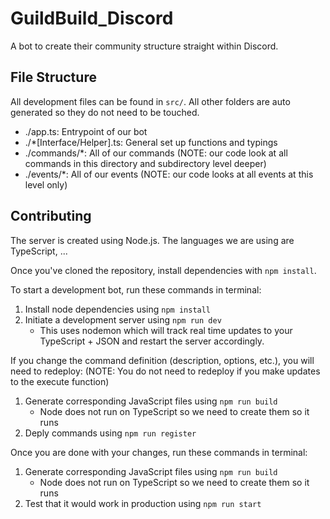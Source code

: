 # GuildBuild_Discord
A bot to create their community structure straight within Discord.

## File Structure
All development files can be found in `src/`. All other folders are auto generated so they do not need to be touched.

- ./app.ts: Entrypoint of our bot
- ./*[Interface/Helper].ts: General set up functions and typings
- ./commands/*: All of our commands (NOTE: our code look at all commands in this directory and subdirectory level deeper)
- ./events/*: All of our events (NOTE: our code looks at all events at this level only)

## Contributing
The server is created using Node.js.
The languages we are using are TypeScript, ...

Once you've cloned the repository, install dependencies with `npm install`.

To start a development bot, run these commands in terminal:
1. Install node dependencies using `npm install`
2. Initiate a development server using `npm run dev`
   - This uses nodemon which will track real time updates to your TypeScript + JSON and restart the server accordingly. 

If you change the command definition (description, options, etc.), you will need to redeploy:
(NOTE: You do not need to redeploy if you make updates to the execute function)
1. Generate corresponding JavaScript files using `npm run build`
   - Node does not run on TypeScript so we need to create them so it runs
2. Deply commands using `npm run register`

Once you are done with your changes, run these commands in terminal:
1. Generate corresponding JavaScript files using `npm run build`
   - Node does not run on TypeScript so we need to create them so it runs
2. Test that it would work in production using `npm run start`